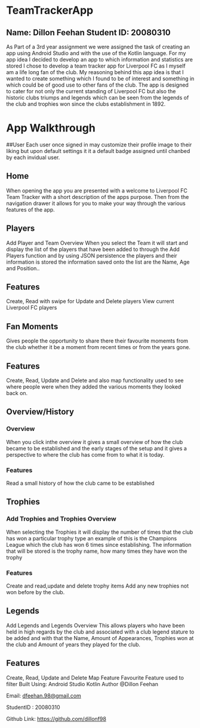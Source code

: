 # TeamTrackerApp
## Name: Dillon Feehan Student ID: 20080310

As Part of a 3rd year assignment we were assigned the task of creating an app using Android Studio and with the use of the 
Kotlin language. For my app idea I decided to develop an app to which information and statistics are stored I chose to develop 
a team tracker app for Liverpool FC as I myself am a life long fan of the club. My reasoning behind this app idea is that I wanted 
to create something which I found to be of interest and something in which could be of good use to other fans of the club. The app 
is designed to cater for not only the current standing of Liverpool FC but also the historic clubs triumps and legends which can be 
seen from the legends of the club and trophies won since the clubs establishment in 1892.

# App Walkthrough

##User
Each user once signed in may customize their profile image to their liking but upon default settings it it a default badge assigned
until chanbed by each invidual user.

## Home
When opening the app you are presented with a welcome to Liverpool FC Team Tracker with a short description of the apps purpose.
Then from the navigation drawer it allows for you to make your way through the various features of the app.

## Players
Add Player and Team Overview
When you select the Team it will start and display the list of the players that have been added to through the Add Players 
function and by using JSON persistence the players and their information is stored the information saved onto the list are the
Name, Age and Position..

## Features
Create, Read with swipe for Update and Delete players
View current Liverpool FC players

## Fan Moments
Gives people the opportunity to share there their favourite momemts from the club whether it be a moment from recent times or from the
years gone.
## Features
Create, Read, Update and Delete and also map functionality used to see where people were when they added the various moments they
looked back on.

## Overview/History
### Overview
When you click inthe overview it gives a small overview of how the club became to be established and the early stages of the 
setup and it gives a perspective to where the club has come from to what it is today.

### Features
Read a small history of how the club came to be established
## Trophies
### Add Trophies and Trophies Overview
When selecting the Trophies it will display the number of times that the club has won a particular trophy type an example of this 
is the Champions League which the club has won 6 times since establishing. The information that will be stored is the trophy name,
how many times they have won the trophy

### Features
Create and read,update and delete trophy items
Add any new trophies not won before by the club.
## Legends
Add Legends and Legends Overview
This allows players who have been held in high regards by the club and associated with a club legend stature to be added and 
with that the Name, Amount of Appearances, Trophies won at the club and Amount of years they played for the club.

## Features
Create, Read, Update and Delete
Map Feature
Favourite Feature used to filter
Built Using:
Android Studio
Kotlin
Author
@Dillon Feehan

Email: dfeehan.98@gmail.com

StudentID : 20080310

Github Link: https://github.com/dillonf98

